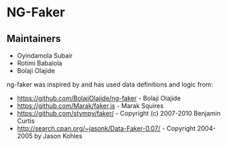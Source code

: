 # NG-Faker

## Maintainers

* Oyindamola Subair
* Rotimi Babalola
* Bolaji Olajide

ng-faker was inspired by and has used data definitions and logic from:

 * https://github.com/BolajiOlajide/ng-faker - Bolaji Olajide
 * https://github.com/Marak/faker.js - Marak Squires
 * https://github.com/stympy/faker/ - Copyright (c) 2007-2010 Benjamin Curtis
 * http://search.cpan.org/~jasonk/Data-Faker-0.07/ - Copyright 2004-2005 by Jason Kohles
